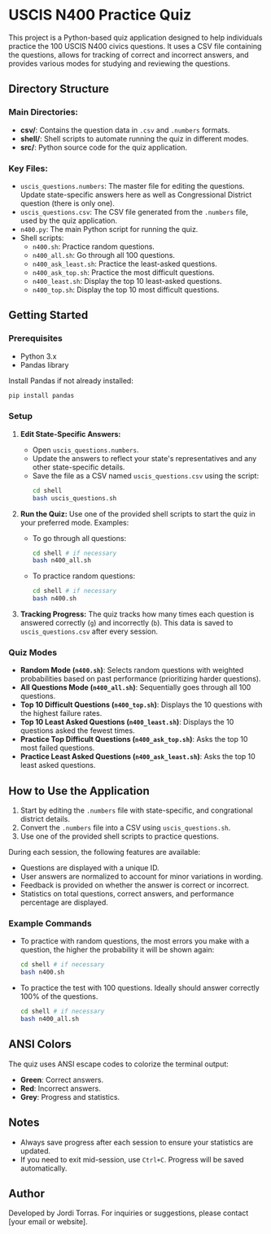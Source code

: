 # USCIS N400 Practice Quiz

This project is a Python-based quiz application designed to help individuals practice the 100 USCIS N400 civics questions. It uses a CSV file containing the questions, allows for tracking of correct and incorrect answers, and provides various modes for studying and reviewing the questions.

## Directory Structure

### Main Directories:
- **csv/**: Contains the question data in `.csv` and `.numbers` formats.
- **shell/**: Shell scripts to automate running the quiz in different modes.
- **src/**: Python source code for the quiz application.

### Key Files:
- `uscis_questions.numbers`: The master file for editing the questions. Update state-specific answers here as well as Congressional District question (there is only one).
- `uscis_questions.csv`: The CSV file generated from the `.numbers` file, used by the quiz application.
- `n400.py`: The main Python script for running the quiz.
- Shell scripts:
  - `n400.sh`: Practice random questions.
  - `n400_all.sh`: Go through all 100 questions.
  - `n400_ask_least.sh`: Practice the least-asked questions.
  - `n400_ask_top.sh`: Practice the most difficult questions.
  - `n400_least.sh`: Display the top 10 least-asked questions.
  - `n400_top.sh`: Display the top 10 most difficult questions.

## Getting Started

### Prerequisites
- Python 3.x
- Pandas library

Install Pandas if not already installed:
```bash
pip install pandas
```

### Setup
1. **Edit State-Specific Answers:**
   - Open `uscis_questions.numbers`.
   - Update the answers to reflect your state's representatives and any other state-specific details.
   - Save the file as a CSV named `uscis_questions.csv` using the script:
     ```bash
     cd shell
     bash uscis_questions.sh
     ```

2. **Run the Quiz:**
   Use one of the provided shell scripts to start the quiz in your preferred mode. Examples:
   - To go through all questions:
     ```bash
     cd shell # if necessary
     bash n400_all.sh
     ```
   - To practice random questions:
     ```bash
     cd shell # if necessary
     bash n400.sh
     ```

3. **Tracking Progress:**
   The quiz tracks how many times each question is answered correctly (`g`) and incorrectly (`b`). This data is saved to `uscis_questions.csv` after every session.

### Quiz Modes
- **Random Mode (`n400.sh`)**: Selects random questions with weighted probabilities based on past performance (prioritizing harder questions).
- **All Questions Mode (`n400_all.sh`)**: Sequentially goes through all 100 questions.
- **Top 10 Difficult Questions (`n400_top.sh`)**: Displays the 10 questions with the highest failure rates.
- **Top 10 Least Asked Questions (`n400_least.sh`)**: Displays the 10 questions asked the fewest times.
- **Practice Top Difficult Questions (`n400_ask_top.sh`)**: Asks the top 10 most failed questions.
- **Practice Least Asked Questions (`n400_ask_least.sh`)**: Asks the top 10 least asked questions.

## How to Use the Application
1. Start by editing the `.numbers` file with state-specific, and congrational district details.
2. Convert the `.numbers` file into a CSV using `uscis_questions.sh`.
3. Use one of the provided shell scripts to practice questions.

During each session, the following features are available:
- Questions are displayed with a unique ID.
- User answers are normalized to account for minor variations in wording.
- Feedback is provided on whether the answer is correct or incorrect.
- Statistics on total questions, correct answers, and performance percentage are displayed.

### Example Commands
- To practice with random questions, the most errors you make with a question, the higher the probability it will be shown again:
  ```bash
  cd shell # if necessary
  bash n400.sh
  ```
- To practice the test with 100 questions. Ideally should answer correctly 100% of the questions. 
  ```bash
  cd shell # if necessary
  bash n400_all.sh
  ```

## ANSI Colors
The quiz uses ANSI escape codes to colorize the terminal output:
- **Green**: Correct answers.
- **Red**: Incorrect answers.
- **Grey**: Progress and statistics.

## Notes
- Always save progress after each session to ensure your statistics are updated.
- If you need to exit mid-session, use `Ctrl+C`. Progress will be saved automatically.

## Author
Developed by Jordi Torras. For inquiries or suggestions, please contact [your email or website].
